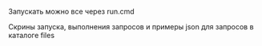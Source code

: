 Запускать можно все через run.cmd

Скрины запуска, выполнения запросов и примеры json для запросов в каталоге files

